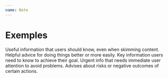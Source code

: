 ```yaml
---
name: Note
---
```


# Exemples

<script>
  import { Note } from "$lib/components"
</script>

<Note type="note">
  Useful information that users should know, even when skimming content.
</Note>
<Note type="tip">
  Helpful advice for doing things better or more easily.
</Note>
<Note type="important">
  Key information users need to know to achieve their goal.
</Note>
<Note type="warning">
  Urgent info that needs immediate user attention to avoid problems.
</Note>
<Note type="caution">
  Advises about risks or negative outcomes of certain actions.
</Note>
